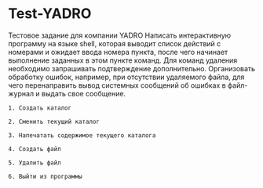 # Test-YADRO
Тестовое задание для компании YADRO
Написать интерактивную программу на языке shell, которая выводит список действий с номерами и ожидает ввода номера пункта, после чего начинает выполнение заданных в этом пункте команд. Для команд удаления необходимо запрашивать подтверждение дополнительно. Организовать обработку ошибок, например, при отсутствии удаляемого файла, для чего перенаправить вывод системных сообщений об ошибках в файл-журнал и выдать свое сообщение.

    1. Создать каталог

    2. Сменить текущий каталог

    3. Напечатать содержимое текущего каталога

    4. Создать файл

    5. Удалить файл

    6. Выйти из программы
